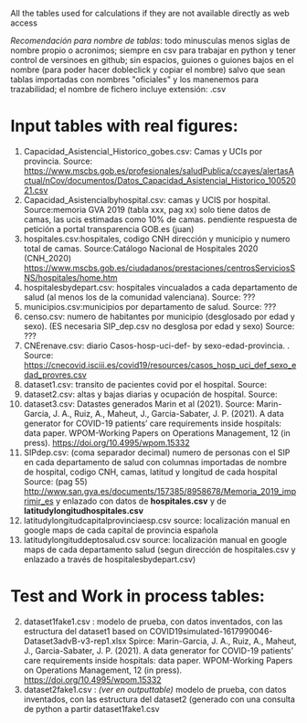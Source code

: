 All the tables used for calculations if they are not available directly as web access

*Recomendación para nombre de tablas*: todo minusculas menos siglas de nombre propio o acronimos; siempre en csv para trabajar en python y tener control de versinoes en github; sin espacios, guiones o guiones bajos en el nombre (para poder hacer dobleclick y copiar el nombre) salvo que sean tablas importadas con nombres "oficiales" y los manenemos para trazabilidad; el nombre de fichero incluye extensión: .csv

# Input tables with real figures:

1. Capacidad_Asistencial_Historico_gobes.csv: Camas y UCIs por provincia. Source: https://www.mscbs.gob.es/profesionales/saludPublica/ccayes/alertasActual/nCov/documentos/Datos_Capacidad_Asistencial_Historico_10052021.csv
2. Capacidad_Asistencialbyhospital.csv: camas y UCIS por hospital. Source:memoria GVA 2019 (tabla xxx, pag xx) solo tiene datos de camas, las ucis estimadas como 10% de camas. pendiente respuesta de petición a portal transparencia GOB.es (juan)
3. hospitales.csv:hospitales, codigo CNH dirección y municipio y numero total de camas. Source:Catálogo Nacional de Hospitales 2020 (CNH_2020) https://www.mscbs.gob.es/ciudadanos/prestaciones/centrosServiciosSNS/hospitales/home.htm
4. hospitalesbydepart.csv: hospitales vincualados a cada departamento de salud (al menos los de la comunidad valenciana). Source: ???
5. municipios.csv:municipios por departamento de salud. Source: ???
6. censo.csv: numero de habitantes por municipio (desglosado por edad y sexo). (ES necesaria SIP_dep.csv no desglosa por edad y sexo) Source: ???
7. CNErenave.csv:  diario Casos-hosp-uci-def- by sexo-edad-provincia. . Source: https://cnecovid.isciii.es/covid19/resources/casos_hosp_uci_def_sexo_edad_provres.csv
8. dataset1.csv: transito de pacientes covid por el hospital. Source:
9. dataset2.csv: altas y bajas diarias y ocupación de hospital. Source:
10. dataset3.csv: Datastes generados Marin et al (2021). Source: Marin-Garcia, J. A., Ruiz, A., Maheut, J., Garcia-Sabater, J. P. (2021). A data generator for COVID-19 patients’ care requirements inside hospitals: data paper. WPOM-Working Papers on Operations Management, 12 (in press). https://doi.org/10.4995/wpom.15332
11. SIPdep.csv: (coma separador decimal) numero de personas con el SIP en cada departamento de salud con columnas importadas de nombre de hospital, codigo CNH, camas, latitud y longitud de cada hospital Source: (pag 55) http://www.san.gva.es/documents/157385/8958678/Memoria_2019_imprimir_es y enlazado con datos de **hospitales.csv** y de **latitudylongitudhospitales.csv**
12. latitudylongitudcapitalprovinciaesp.csv source: localización manual en google maps de cada capital de provincia española
13. latitudylongituddeptosalud.csv source: localización manual en google maps de cada departamento salud (segun dirección de hospitales.csv y enlazado a través de  hospitalesbydepart.csv)

# Test and Work in process tables:
2. dataset1fake1.csv : modelo de prueba, con datos inventados, con las estructura del dataset1 based on COVID19simulated-1617990046-Dataset3advB-v3-rep1.xlsx Spirce: Marin-Garcia, J. A., Ruiz, A., Maheut, J., Garcia-Sabater, J. P. (2021). A data generator for COVID-19 patients’ care requirements inside hospitals: data paper. WPOM-Working Papers on Operations Management, 12 (in press). https://doi.org/10.4995/wpom.15332
3. dataset2fake1.csv : *(ver en outputtable)* modelo de prueba, con datos inventados, con las estructura del dataset2 (generado con una consulta de python a partir dataset1fake1.csv
